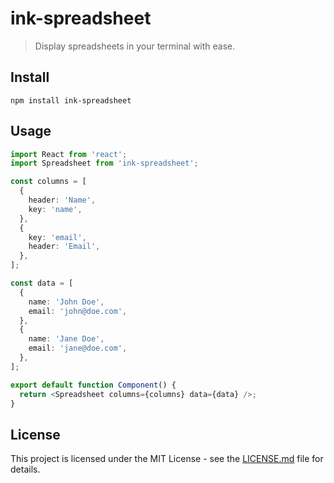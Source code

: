 # ink-spreadsheet

> Display spreadsheets in your terminal with ease.

## Install

```shell
npm install ink-spreadsheet
```

## Usage

```typescript jsx
import React from 'react';
import Spreadsheet from 'ink-spreadsheet';

const columns = [
  {
    header: 'Name',
    key: 'name',
  },
  {
    key: 'email',
    header: 'Email',
  },
];

const data = [
  {
    name: 'John Doe',
    email: 'john@doe.com',
  },
  {
    name: 'Jane Doe',
    email: 'jane@doe.com',
  },
];

export default function Component() {
  return <Spreadsheet columns={columns} data={data} />;
}
```

## License

This project is licensed under the MIT License - see the [LICENSE.md](LICENSE.md) file for details.
